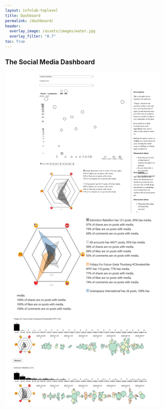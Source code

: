 ```yaml
---
layout: infolab-toplevel
title: Dashboard
permalink: /dashboard/
header:
  overlay_image: /assets/images/water.jpg
  overlay_filter: "0.7"
toc: True
---
```


## The Social Media Dashboard 


<img align="center" width="700" src="/assets/images/dashboard.png" />

<img align="center" width="700" src="/assets/images/dashboard2.png" />

<img align="center" width="700" src="/assets/images/dashboard3.png" />



